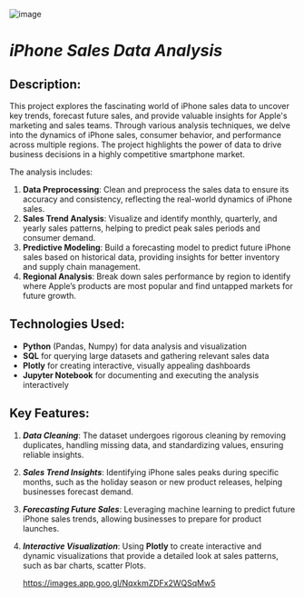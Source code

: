 ![image](https://github.com/user-attachments/assets/403c43d2-df5d-4e37-a078-9a24fad7e065)
  # **_iPhone Sales Data Analysis_**

  ## **Description**:
  This project explores the fascinating world of iPhone sales data to uncover key trends, forecast future sales, and provide valuable insights for Apple's marketing and sales teams. Through various analysis techniques, we delve into the dynamics of iPhone sales, consumer behavior, and performance across multiple regions. The project highlights the power of data to drive business decisions in a highly competitive smartphone market.

  The analysis includes:
  1. **Data Preprocessing**: Clean and preprocess the sales data to ensure its accuracy and consistency, reflecting the real-world dynamics of iPhone sales.
  2. **Sales Trend Analysis**: Visualize and identify monthly, quarterly, and yearly sales patterns, helping to predict peak sales periods and consumer demand.
  3. **Predictive Modeling**: Build a forecasting model to predict future iPhone sales based on historical data, providing insights for better inventory and supply chain management.
  4. **Regional Analysis**: Break down sales performance by region to identify where Apple’s products are most popular and find untapped markets for future growth.

  ## **Technologies Used**:
  - **Python** (Pandas, Numpy) for data analysis and visualization
  - **SQL** for querying large datasets and gathering relevant sales data
  - **Plotly** for creating interactive, visually appealing dashboards
  - **Jupyter Notebook** for documenting and executing the analysis interactively

  ## **Key Features**:
  1. **_Data Cleaning_**: The dataset undergoes rigorous cleaning by removing duplicates, handling missing data, and standardizing values, ensuring reliable insights.
  2. **_Sales Trend Insights_**: Identifying iPhone sales peaks during specific months, such as the holiday season or new product releases, helping businesses forecast demand.
  3. **_Forecasting Future Sales_**: Leveraging machine learning to predict future iPhone sales trends, allowing businesses to prepare for product launches.
  4. **_Interactive Visualization_**: Using **Plotly** to create interactive and dynamic visualizations that provide a detailed look at sales patterns, such as bar charts, scatter Plots.

     https://images.app.goo.gl/NqxkmZDFx2WQSqMw5
